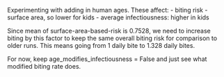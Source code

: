 Experimenting with adding in human ages. These affect:
	- biting risk - surface area, so lower for kids
	- average infectiousness: higher in kids

Since mean of surface-area-based-risk is 0.7528, we need to increase biting by this factor to keep the same overall biting risk for comparison to older runs. This means going from 1 daily bite to 1.328 daily bites.

For now, keep age_modifies_infectiousness = False and just see what modified biting rate does.